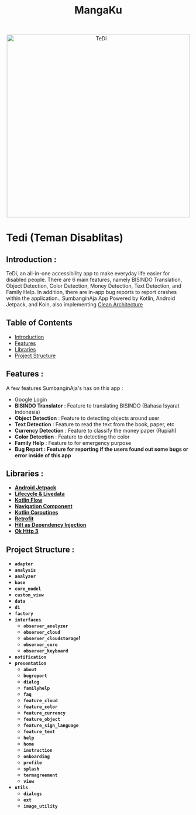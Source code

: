 <h1 align="center"> MangaKu</h1> <br>
<p align="center">
  <a href="https://gitpoint.co/">
    <img alt="TeDi" title="TeDi" src="https://user-images.githubusercontent.com/36506828/208969534-2c0a1d21-f1a6-4241-98e0-76bd39899885.png" width="500">
  </a>
</p>

# Tedi (Teman Disablitas)

## <a name="introduction"></a> Introduction :
TeDi, an all-in-one accessibility app to make everyday life easier for disabled people. There are 6 main features, namely BISINDO Translation, Object Detection, Color Detection, Money Detection, Text Detection, and Family Help. In addition, there are in-app bug reports to report crashes within the application.. SumbanginAja App Powered by Kotlin, Android Jetpack, and Koin, also implementing [Clean Architecture](https://blog.cleancoder.com/uncle-bob/2012/08/13/the-clean-architecture.html)

## Table of Contents

- [Introduction](#introduction)
- [Features](#features)
- [Libraries](#libraries)
- [Project Structure](#project-structures)

## <a name="features"></a> Features :
A few features SumbanginAja's has on this app :

* Google Login
* <b>BISINDO Translator</b> : Feature to translating BISINDO (Bahasa Isyarat Indonesia)
* <b>Object Detection</b> : Feature to detecting objects around user
* <b>Text Detection</b> : Feature to read the text from the book, paper, etc 
* <b>Currency Detection</b> : Feature to classify the money paper (Rupiah)
* <b>Color Detection</b> : Feature to detecting the color
* <b>Family Help</b> : Feature to for emergency purpose 
* <b>Bug Report<b> : Feature for reporting if the users found out some bugs or error inside of this app 


## <a name="libraries"></a> Libraries :
  - [Android Jetpack](https://developer.android.com/jetpack)
  - [Lifecycle & Livedata](https://developer.android.com/jetpack/androidx/releases/lifecycle)
  - [Kotlin Flow](https://developer.android.com/kotlin/flow)
  - [Navigation Component](https://developer.android.com/jetpack/androidx/releases/navigation)
  - [Kotlin Coroutines](https://developer.android.com/kotlin/coroutines)
  - [Retrofit](https://square.github.io/retrofit/)
  - [Hilt as Dependency Injection](https://developer.android.com/training/dependency-injection/hilt-android?hl=id)   
  - [Ok Http 3](https://square.github.io/okhttp/) 

## <a name="project-structures"></a> Project Structure :
* `adapter`
* `analysis`
* `analyzer`
* `base`
* `core_model`
* `custom_view`
* `data`
* `di`
* `factory`
* `interfaces`
  - `observer_analyzer`
  - `observer_cloud`
  - `observer_cloudstorage`!
  - `observer_core`
  - `observer_keyboard`
* `notification`
* `presentation`
  - `about`
  - `bugreport`
  - `dialog`
  - `familyhelp`
  - `faq`
  - `feature_cloud`
  - `feature_color`
  - `feature_currency`
  - `feature_object`
  - `feature_sign_language`
  - `feature_text`
  - `help`
  - `home`
  - `instruction`
  - `onboarding`
  - `profile`
  - `splash`
  - `termagreement`
  - `view`
* `utils`
  - `dialogs`
  - `ext`
  - `image_utility`  

